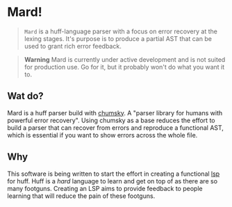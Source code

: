 # Mard!

> `Mard` is a huff-language parser with a focus on error recovery at the lexing stages. It's purpose is to produce a partial AST that can be used to grant rich error feedback.

> **Warning**
> Mard is currently under active development and is not suited for production use. Go for it, but it probably won't do what you want it to.

## Wat do?

Mard is a huff parser build with [chumsky]("https://github.com/zesterer/chumsky"). A "parser library for humans with powerful error recovery". Using chumsky as a base reduces the effort to build a parser that can recover from errors and reproduce a functional AST, which is essential if you want to show errors across the whole file.

## Why

This software is being written to start the effort in creating a functional [lsp]("https://microsoft.github.io/language-server-protocol/") for huff. Huff is a _hard_ language to learn and get on top of as there are so many footguns. Creating an LSP aims to provide feedback to people learning that will reduce the pain of these footguns.
